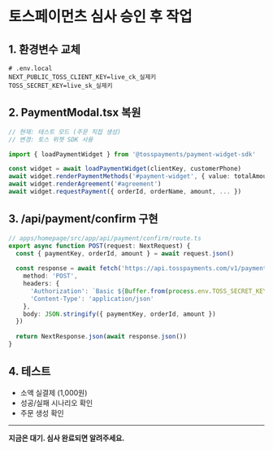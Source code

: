 # 토스페이먼츠 심사 승인 후 작업

## 1. 환경변수 교체
```env
# .env.local
NEXT_PUBLIC_TOSS_CLIENT_KEY=live_ck_실제키
TOSS_SECRET_KEY=live_sk_실제키
```

## 2. PaymentModal.tsx 복원
```typescript
// 현재: 테스트 모드 (주문 직접 생성)
// 변경: 토스 위젯 SDK 사용

import { loadPaymentWidget } from '@tosspayments/payment-widget-sdk'

const widget = await loadPaymentWidget(clientKey, customerPhone)
await widget.renderPaymentMethods('#payment-widget', { value: totalAmount })
await widget.renderAgreement('#agreement')
await widget.requestPayment({ orderId, orderName, amount, ... })
```

## 3. /api/payment/confirm 구현
```typescript
// apps/homepage/src/app/api/payment/confirm/route.ts
export async function POST(request: NextRequest) {
  const { paymentKey, orderId, amount } = await request.json()
  
  const response = await fetch('https://api.tosspayments.com/v1/payments/confirm', {
    method: 'POST',
    headers: {
      'Authorization': `Basic ${Buffer.from(process.env.TOSS_SECRET_KEY + ':').toString('base64')}`,
      'Content-Type': 'application/json'
    },
    body: JSON.stringify({ paymentKey, orderId, amount })
  })
  
  return NextResponse.json(await response.json())
}
```

## 4. 테스트
- 소액 실결제 (1,000원)
- 성공/실패 시나리오 확인
- 주문 생성 확인

---

**지금은 대기. 심사 완료되면 알려주세요.**
